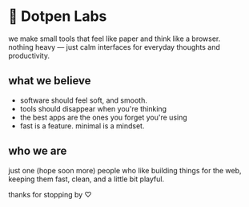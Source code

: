 # 🌸 Dotpen Labs

we make small tools that feel like paper and think like a browser.  
nothing heavy — just calm interfaces for everyday thoughts and productivity.

## what we believe

- software should feel soft, and smooth.
- tools should disappear when you're thinking
- the best apps are the ones you forget you're using
- fast is a feature. minimal is a mindset.

## who we are

just one (hope soon more) people who like building things for the web,  
keeping them fast, clean, and a little bit playful.

thanks for stopping by ♡
